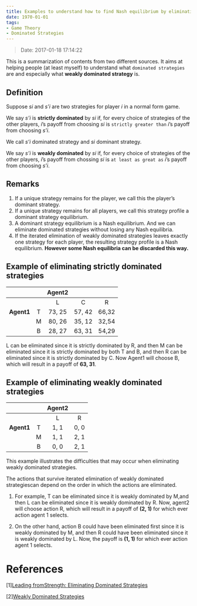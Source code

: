 ```yaml
---
title: Examples to understand how to find Nash equilibrium by eliminating “dominated strategies”
date: 1970-01-01 
tags:
- Game Theory
- Dominated Strategies
---
```

> Date: 2017-01-18 17:14:22

This is a summarization of contents from two different sources. It aims at helping people (at least myself) to understand what `dominated strategies` are and especially what **weakly dominated strategy** is.

## Definition

Suppose *si* and *s’i* are two strategies for player *i* in a normal form game.

We say *s’i* is **strictly dominated** by *si* if, for every choice of strategies of the other players, *i*’s payoff from choosing *si* is `strictly greater than` *i*’s payoff from choosing *s’i*.

We call *s’i* dominated strategy and *si* dominant strategy.

We say *s’i* is **weakly dominated** by *si* if, for every choice of strategies of the other players, *i*’s payoff from chossing *si* is `at least as great as` *i*’s payoff from choosing *s’i*.

<!--more-->
## Remarks
1. If a unique strategy remains for the player, we call this the player’s dominant strategy.
2. If a unique strategy remains for all players, we call this strategy profile a dominant
strategy equilibrium.
3. A dominant strategy equilibrium is a Nash equilibrium. And we can eliminate
dominated strategies without losing any Nash equilibria.
4. If the iterated elimination of weakly dominated strategies leaves exactly one strategy
for each player, the resulting strategy profile is a Nash equilibrium. **However some Nash equilibria can be discarded this way.**

## Example of eliminating strictly dominated strategies

|            |   | Agent2 |        |       |
|   :----:   |:-:| :----: | :----: | :---: |
|            |   | L      | C      |  R    |
| **Agent1** | T | 73, 25 | 57, 42 | 66,32 |
|            | M | 80, 26 | 35, 12 | 32,54 |
|            | B | 28, 27 | 63, 31 | 54,29 |


L can be eliminated since it is strictly dominated by R, and then M can be eliminated since it is strictly dominated by both T and B, and then R can be eliminated since it is strictly dominated by C. Now Agent1 will choose B, which will result in a payoff of **63, 31**.

## Example of eliminating weakly dominated strategies

|           |      |Agent2|      |
|:---------:| :--: | :--: | :--: |
|           |      | L    |  R   | 
| **Agent1**| T    | 1, 1 | 0, 0 |
|           | M    | 1, 1 | 2, 1 |
|           | B    | 0, 0 | 2, 1 |

This example illustrates the difficulties that may occur when eliminating weakly dominated strategies.

The actions that survive iterated elimination of weakly dominated strategiescan depend on the order in which the actions are eliminated.

1. For example, T can be eliminated since it is weakly dominated by M,and then L can be eliminated since it is weakly dominated by R. Now, agent2 will choose action R, which will result in a payoff of **(2, 1)** for which ever action agent 1 selects.

2. On the other hand, action B could have been eliminated first since it is weakly dominated by M, and then R could have been eliminated since it is weakly dominated by L. Now, the payoff is **(1, 1)** for which ever action agent 1 selects.


# References

[1][Leading fromStrength: Eliminating Dominated Strategies](http://tuvalu.santafe.edu/~jkchoi/ch2_a.pdf)

[2][Weakly Dominated Strategies](https://cs.uwaterloo.ca/~klarson/teaching/F08-886/WeaklyDominatedStrats.pdf)